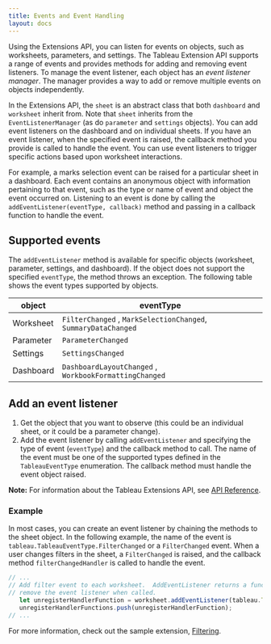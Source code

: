 ```yaml
---
title: Events and Event Handling
layout: docs
---
```


Using the Extensions API, you can listen for events on objects, such as worksheets, parameters, and settings. The Tableau Extension API supports a range of events and provides methods for adding and removing event listeners. To manage the event listener, each object has an *event listener manager*. The manager provides a way to add or remove multiple events on objects independently.

In the Extensions API, the `sheet` is an abstract class that both `dashboard` and `worksheet` inherit from. Note that `sheet` inherits from the `EventListenerManager` (as do `parameter` and `settings` objects). You can add event listeners on the dashboard and on individual sheets. If you have an event listener, when the specified event is raised, the callback method you provide is called to handle the event. You can use event listeners to trigger specific actions based upon worksheet interactions.

For example, a marks selection event can be raised for a particular sheet in a dashboard. Each event contains an anonymous object with information pertaining to that event, such as the type or name of event and object the event occurred on.
Listening to an event is done by calling the `addEventListener(eventType, callback)` method and passing in a callback function to handle the event.

## Supported events

The `addEventListener` method is available for specific objects (worksheet, parameter, settings, and dashboard). If the object does not support the specified `eventType`,
the method throws an exception. The following table shows the event types supported by objects.

| object | eventType |
| ------  | ----- |
| Worksheet | `FilterChanged` , `MarkSelectionChanged`, `SummaryDataChanged` |
| Parameter | `ParameterChanged` |
| Settings |  `SettingsChanged` |
| Dashboard |  `DashboardLayoutChanged` , `WorkbookFormattingChanged`   |


## Add an event listener  

1. Get the object that you want to observe (this could be an individual sheet, or it could be a parameter change). 
2. Add the event listener by calling `addEventListener` and specifying the type of event (`eventType`) and the callback method to call. The name of the event must be one of the supported types defined in the `TableauEventType` enumeration. The callback method must handle the event object raised.

**Note:** For information about the Tableau Extensions API, see <a href="{{ site.baseurl }}/docs/index.html" target="_blank">API Reference</a>.


### Example 

In most cases, you can create an event listener by chaining the methods to the sheet object. In the following example, the name of the event is `tableau.TableauEventType.FilterChanged` or a `FilterChanged` event. When a user changes filters in the sheet, a `FilterChanged` is raised, and the callback method `filterChangedHandler` is called to handle the event. 

```javascript
// ...
// Add filter event to each worksheet.  AddEventListener returns a function that will
// remove the event listener when called.
   let unregisterHandlerFunction = worksheet.addEventListener(tableau.TableauEventType.FilterChanged, filterChangedHandler);
   unregisterHandlerFunctions.push(unregisterHandlerFunction);
// ...
```  

For more information, check out the sample extension, [Filtering](https://github.com/tableau/extensions-api/tree/main/Samples/Filtering).
